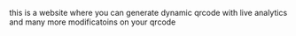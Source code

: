 this is a website where you can generate dynamic qrcode with live analytics and many more modificatoins on your qrcode
